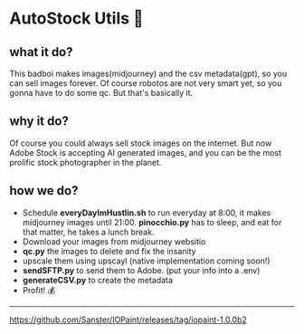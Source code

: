 # AutoStock Utils 🤖
## what it do?
This badboi makes images(midjourney) and the csv metadata(gpt), so you can sell images forever. Of course robotos are not very smart yet, so you gonna have to do some qc. But that's basically it.

## why it do?
Of course you could always sell stock images on the internet. But now Adobe Stock is accepting AI generated images, and you can be the most prolific stock photographer in the planet. 

## how we do?

* Schedule __everyDayImHustlin.sh__ to run everyday at 8:00, it makes midjourney images until 21:00. __pinocchio.py__ has to sleep, and eat for that matter, he takes a lunch break.
* Download your images from midjourney websitio
* __qc.py__ the images to delete and fix the insanity
* upscale them using upscayl (native implementation coming soon!)
* __sendSFTP.py__ to send them to Adobe. (put your info into a .env)
* __generateCSV.py__ to create the metadata
* Profit! 💰


---
https://github.com/Sanster/IOPaint/releases/tag/iopaint-1.0.0b2